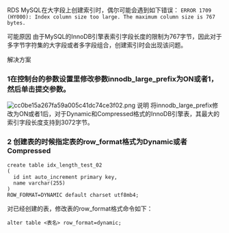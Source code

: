 RDS MySQL在大字段上创建索引时，偶尔可能会遇到如下错误：
`ERROR 1709 (HY000): Index column size too large. The maximum column size is 767 bytes.`

可能原因
由于MySQL的InnoDB引擎表索引字段长度的限制为767字节，因此对于多字节字符集的大字段或者多字段组合，创建索引时会出现该问题。



解决方案
### 1在控制台的参数设置里修改参数innodb_large_prefix为ON或者1，然后单击提交参数。
![cc0be15a267fa59a005c41dc74ce3f02.png](http://qiniu.muluofeng.com/uPic/2021/10/A91B26AC-D848-432D-9361-5DAA07629379.png)
说明 将innodb_large_prefix修改为ON或者1后，对于Dynamic和Compressed格式的InnoDB引擎表，其最大的索引字段长度支持到3072字节。

### 2 创建表的时候指定表的row_format格式为Dynamic或者Compressed

```
create table idx_length_test_02
(
  id int auto_increment primary key,
  name varchar(255)
) 
ROW_FORMAT=DYNAMIC default charset utf8mb4;
```
对已经创建的表，修改表的row_format格式命令如下：
```
alter table <表名> row_format=dynamic;
```